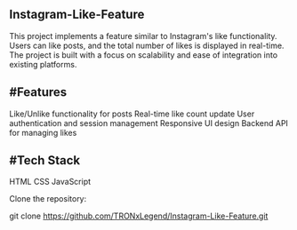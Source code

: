 Instagram-Like-Feature
------
This project implements a feature similar to Instagram's like functionality. Users can like posts, 
and the total number of likes is displayed in real-time. The project is built with a focus on scalability and ease of integration into existing platforms.

#Features
--
Like/Unlike functionality for posts
Real-time like count update
User authentication and session management
Responsive UI design
Backend API for managing likes

#Tech Stack
-
 HTML
 CSS
 JavaScript

Clone the repository:


git clone https://github.com/TRONxLegend/Instagram-Like-Feature.git


